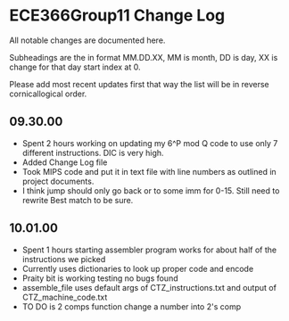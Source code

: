# ECE366Group11 Change Log

All notable changes are documented here.

Subheadings are the in format MM.DD.XX, MM is month, DD is day, XX is change for that day start index at 0.

Please add most recent updates first that way the list will be in reverse cornicallogical order.

## 09.30.00

- Spent 2 hours working on updating my 6^P mod Q code to use only 7 different instructions. DIC is very high.
- Added Change Log file
- Took MIPS code and put it in text file with line numbers as outlined in project documents.
- I think jump should only go back or to some imm for 0-15. Still need to rewrite Best match to be sure.

## 10.01.00

- Spent 1 hours starting assembler program works for about half of the instructions we picked
- Currently uses dictionaries to look up proper code and encode
- Praity bit is working testing no bugs found
- assemble_file uses default args of CTZ_instructions.txt and output of CTZ_machine_code.txt
- TO DO is 2 comps function change a number into 2's comp
